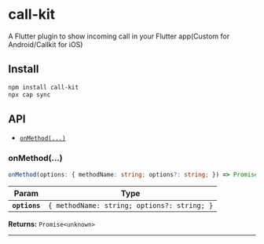 # call-kit

A Flutter plugin to show incoming call in your Flutter app(Custom for Android/Callkit for iOS)

## Install

```bash
npm install call-kit
npx cap sync
```

## API

<docgen-index>

* [`onMethod(...)`](#onmethod)

</docgen-index>

<docgen-api>
<!--Update the source file JSDoc comments and rerun docgen to update the docs below-->

### onMethod(...)

```typescript
onMethod(options: { methodName: string; options?: string; }) => Promise<unknown>
```

| Param         | Type                                                   |
| ------------- | ------------------------------------------------------ |
| **`options`** | <code>{ methodName: string; options?: string; }</code> |

**Returns:** <code>Promise&lt;unknown&gt;</code>

--------------------

</docgen-api>
